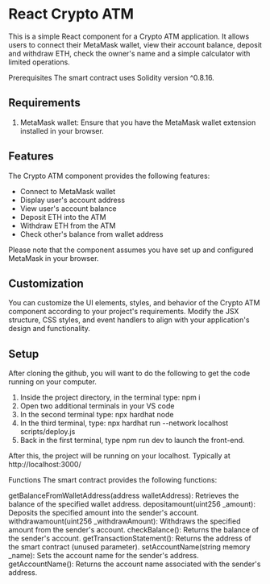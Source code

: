 # React Crypto ATM

This is a simple React component for a Crypto ATM application. It allows users to connect their MetaMask wallet, view their account balance, deposit and withdraw ETH, check the owner's name and a simple calculator with limited operations.

Prerequisites
The smart contract uses Solidity version ^0.8.16.

## Requirements

1. MetaMask wallet: Ensure that you have the MetaMask wallet extension installed in your browser.

## Features

The Crypto ATM component provides the following features:

- Connect to MetaMask wallet
- Display user's account address
- View user's account balance
- Deposit ETH into the ATM
- Withdraw ETH from the ATM
- Check other's balance from wallet address


Please note that the component assumes you have set up and configured MetaMask in your browser.

## Customization

You can customize the UI elements, styles, and behavior of the Crypto ATM component according to your project's requirements. Modify the JSX structure, CSS styles, and event handlers to align with your application's design and functionality.

## Setup

After cloning the github, you will want to do the following to get the code running on your computer.

1. Inside the project directory, in the terminal type: npm i
2. Open two additional terminals in your VS code
3. In the second terminal type: npx hardhat node
4. In the third terminal, type: npx hardhat run --network localhost scripts/deploy.js
5. Back in the first terminal, type npm run dev to launch the front-end.

After this, the project will be running on your localhost. 
Typically at http://localhost:3000/

Functions
The smart contract provides the following functions:

getBalanceFromWalletAddress(address walletAddress): Retrieves the balance of the specified wallet address.
depositamount(uint256 _amount): Deposits the specified amount into the sender's account.
withdrawamount(uint256 _withdrawAmount): Withdraws the specified amount from the sender's account.
checkBalance(): Returns the balance of the sender's account.
getTransactionStatement(): Returns the address of the smart contract (unused parameter).
setAccountName(string memory _name): Sets the account name for the sender's address.
getAccountName(): Returns the account name associated with the sender's address.
